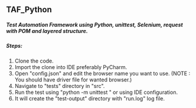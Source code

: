 ## TAF_Python

##### Test Automation Framework using Python, unittest, Selenium, request with POM and layered structure.

##### Steps:
1. Clone the code.
2. Import the clone into IDE preferably PyCharm.
3. Open "config.json" and edit the browser name you want to use.
(NOTE : You should have driver file for wanted browser.)
4. Navigate to "tests" directory in "src".
5. Run the test using "python -m unittest <Path>" or using IDE configuration.
6. It will create the "test-output" directory with "run.log" log file.
 